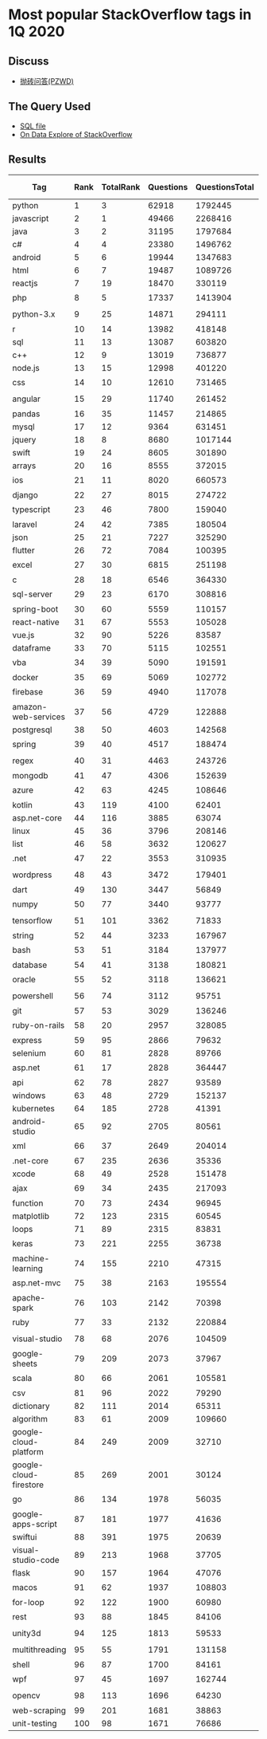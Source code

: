 # Most popular StackOverflow tags in 1Q 2020

## Discuss

- [抛砖问答(PZWD)](https://pzwd.net/d/17)

## The Query Used

- [SQL file](../queries/most-popular-stackoverflow-tags-in-nq-20yy.sql)
- [On Data Explore of StackOverflow](https://data.stackexchange.com/stackoverflow/revision/1460196/1792387/most-popular-stackoverflow-tags-in-1q-2020)

## Results

| Tag                    | Rank | TotalRank | Questions | QuestionsTotal | Rank Changes |
| ---------------------- | ---- | --------- | --------- | -------------- | ------------ |
| python                 | 1    | 3         | 62918     | 1792445        | -            |
| javascript             | 2    | 1         | 49466     | 2268416        | -            |
| java                   | 3    | 2         | 31195     | 1797684        | -            |
| c#                     | 4    | 4         | 23380     | 1496762        | -            |
| android                | 5    | 6         | 19944     | 1347683        | -            |
| html                   | 6    | 7         | 19487     | 1089726        | ⬆️ 1         |
| reactjs                | 7    | 19        | 18470     | 330119         | ⬆️ 2         |
| php                    | 8    | 5         | 17337     | 1413904        | ⬇️ 2         |
| python-3.x             | 9    | 25        | 14871     | 294111         | ⬇️ 1         |
| r                      | 10   | 14        | 13982     | 418148         | ⬆️ 1         |
| sql                    | 11   | 13        | 13087     | 603820         | ⬆️ 2         |
| c++                    | 12   | 9         | 13019     | 736877         | ⬆️ 2         |
| node.js                | 13   | 15        | 12998     | 401220         | ⬆️ 2         |
| css                    | 14   | 10        | 12610     | 731465         | ⬇️ 2         |
| angular                | 15   | 29        | 11740     | 261452         | ⬇️ 5         |
| pandas                 | 16   | 35        | 11457     | 214865         | -            |
| mysql                  | 17   | 12        | 9364      | 631451         | -            |
| jquery                 | 18   | 8         | 8680      | 1017144        | -            |
| swift                  | 19   | 24        | 8605      | 301890         | -            |
| arrays                 | 20   | 16        | 8555      | 372015         | ⬆️ 1         |
| ios                    | 21   | 11        | 8020      | 660573         | ⬇️ 1         |
| django                 | 22   | 27        | 8015      | 274722         | ⬆️ 1         |
| typescript             | 23   | 46        | 7800      | 159040         | ⬇️ 1         |
| laravel                | 24   | 42        | 7385      | 180504         | -            |
| json                   | 25   | 21        | 7227      | 325290         | -            |
| flutter                | 26   | 72        | 7084      | 100395         | ⬆️ 6         |
| excel                  | 27   | 30        | 6815      | 251198         | ⬇️ 1         |
| c                      | 28   | 18        | 6546      | 364330         | -            |
| sql-server             | 29   | 23        | 6170      | 308816         | ⬇️ 2         |
| spring-boot            | 30   | 60        | 5559      | 110157         | -            |
| react-native           | 31   | 67        | 5553      | 105028         | -            |
| vue.js                 | 32   | 90        | 5226      | 83587          | ⬆️ 1         |
| dataframe              | 33   | 70        | 5115      | 102551         | ⬆️ 6         |
| vba                    | 34   | 39        | 5090      | 191591         | ⬇️ 5         |
| docker                 | 35   | 69        | 5069      | 102772         | ⬆️ 1         |
| firebase               | 36   | 59        | 4940      | 117078         | ⬇️ 1         |
| amazon-web-services    | 37   | 56        | 4729      | 122888         | ⬆️ 1         |
| postgresql             | 38   | 50        | 4603      | 142568         | ⬆️ 2         |
| spring                 | 39   | 40        | 4517      | 188474         | ⬇️ 2         |
| regex                  | 40   | 31        | 4463      | 243726         | ⬇️ 6         |
| mongodb                | 41   | 47        | 4306      | 152639         | ⬆️ 1         |
| azure                  | 42   | 63        | 4245      | 108646         | ⬇️ 1         |
| kotlin                 | 43   | 119       | 4100      | 62401          | ⬆️ 1         |
| asp.net-core           | 44   | 116       | 3885      | 63074          | ⬆️ 3         |
| linux                  | 45   | 36        | 3796      | 208146         | ⬆️ 7         |
| list                   | 46   | 58        | 3632      | 120627         | ⬆️ 10        |
| .net                   | 47   | 22        | 3553      | 310935         | ⬇️ 2         |
| wordpress              | 48   | 43        | 3472      | 179401         | ⬇️ 5         |
| dart                   | 49   | 130       | 3447      | 56849          | ⬆️ 11        |
| numpy                  | 50   | 77        | 3440      | 93777          | ⬇️ 1         |
| tensorflow             | 51   | 101       | 3362      | 71833          | ⬇️ 5         |
| string                 | 52   | 44        | 3233      | 167967         | ⬆️ 3         |
| bash                   | 53   | 51        | 3184      | 137977         | ⬇️ 3         |
| database               | 54   | 41        | 3138      | 180821         | ⬆️ 3         |
| oracle                 | 55   | 52        | 3118      | 136621         | ⬇️ 4         |
| powershell             | 56   | 74        | 3112      | 95751          | ⬇️ 2         |
| git                    | 57   | 53        | 3029      | 136246         | ⬆️ 1         |
| ruby-on-rails          | 58   | 20        | 2957      | 328085         | ⬇️ 10        |
| express                | 59   | 95        | 2866      | 79632          | ⬆️ 4         |
| selenium               | 60   | 81        | 2828      | 89766          | ⬆️ 1         |
| asp.net                | 61   | 17        | 2828      | 364447         | ⬇️ 8         |
| api                    | 62   | 78        | 2827      | 93589          | ⬆️ 8         |
| windows                | 63   | 48        | 2729      | 152137         | ⬆️ 1         |
| kubernetes             | 64   | 185       | 2728      | 41391          | ⬆️ 2         |
| android-studio         | 65   | 92        | 2705      | 80561          | ⬆️ 16        |
| xml                    | 66   | 37        | 2649      | 204014         | ⬇️ 4         |
| .net-core              | 67   | 235       | 2636      | 35336          | ⬆️ 8         |
| xcode                  | 68   | 49        | 2528      | 151478         | ⬆️ 6         |
| ajax                   | 69   | 34        | 2435      | 217093         | ⬇️ 10        |
| function               | 70   | 73        | 2434      | 96945          | ⬆️ 3         |
| matplotlib             | 72   | 123       | 2315      | 60545          | ⬆️ 6         |
| loops                  | 71   | 89        | 2315      | 83831          | ⬆️ 5         |
| keras                  | 73   | 221       | 2255      | 36738          | ⬇️ 1         |
| machine-learning       | 74   | 155       | 2210      | 47315          | ⬆️ 10        |
| asp.net-mvc            | 75   | 38        | 2163      | 195554         | ⬇️ 8         |
| apache-spark           | 76   | 103       | 2142      | 70398          | ⬇️ 11        |
| ruby                   | 77   | 33        | 2132      | 220884         | ⬇️ 9         |
| visual-studio          | 78   | 68        | 2076      | 104509         | ⬇️ 1         |
| google-sheets          | 79   | 209       | 2073      | 37967          | ⬆️ 12        |
| scala                  | 80   | 66        | 2061      | 105581         | ⬇️ 9         |
| csv                    | 81   | 96        | 2022      | 79290          | ⬆️ 1         |
| dictionary             | 82   | 111       | 2014      | 65311          | ⬆️ 7         |
| algorithm              | 83   | 61        | 2009      | 109660         | -            |
| google-cloud-platform  | 84   | 249       | 2009      | 32710          | ⬆️ 4         |
| google-cloud-firestore | 85   | 269       | 2001      | 30124          | ⬆️ 5         |
| go                     | 86   | 134       | 1978      | 56035          | ⬇️ 6         |
| google-apps-script     | 87   | 181       | 1977      | 41636          | ⬆️ 5         |
| swiftui                | 88   | 391       | 1975      | 20639          | new          |
| visual-studio-code     | 89   | 213       | 1968      | 37705          | ⬆️ 5         |
| flask                  | 90   | 157       | 1964      | 47076          | ⬆️ 5         |
| macos                  | 91   | 62        | 1937      | 108803         | ⬇️ 4         |
| for-loop               | 92   | 122       | 1900      | 60980          | new          |
| rest                   | 93   | 88        | 1845      | 84106          | ⬇️ 7         |
| unity3d                | 94   | 125       | 1813      | 59533          | ⬇️ 25        |
| multithreading         | 95   | 55        | 1791      | 131158         | ⬇️ 10        |
| shell                  | 96   | 87        | 1700      | 84161          | ⬆️ 1         |
| wpf                    | 97   | 45        | 1697      | 162744         | ⬇️ 18        |
| opencv                 | 98   | 113       | 1696      | 64230          | ⬇️ 2         |
| web-scraping           | 99   | 201       | 1681      | 38863          | new          |
| unit-testing           | 100  | 98        | 1671      | 76686          | new          |
